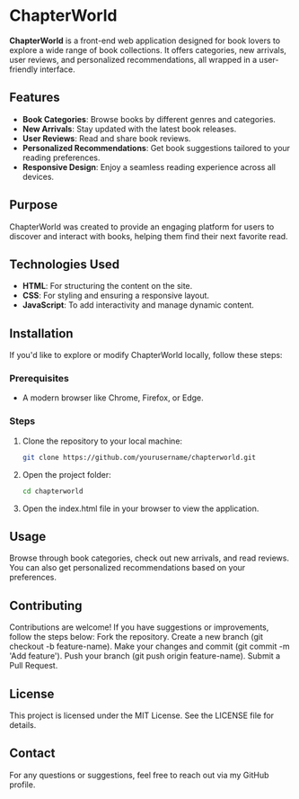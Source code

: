 # ChapterWorld

**ChapterWorld** is a front-end web application designed for book lovers to explore a wide range of book collections. It offers categories, new arrivals, user reviews, and personalized recommendations, all wrapped in a user-friendly interface.

## Features

- **Book Categories**: Browse books by different genres and categories.
- **New Arrivals**: Stay updated with the latest book releases.
- **User Reviews**: Read and share book reviews.
- **Personalized Recommendations**: Get book suggestions tailored to your reading preferences.
- **Responsive Design**: Enjoy a seamless reading experience across all devices.

## Purpose

ChapterWorld was created to provide an engaging platform for users to discover and interact with books, helping them find their next favorite read.

## Technologies Used

- **HTML**: For structuring the content on the site.
- **CSS**: For styling and ensuring a responsive layout.
- **JavaScript**: To add interactivity and manage dynamic content.

## Installation

If you'd like to explore or modify ChapterWorld locally, follow these steps:

### Prerequisites

- A modern browser like Chrome, Firefox, or Edge.

### Steps

1. Clone the repository to your local machine:
   ```bash
   git clone https://github.com/yourusername/chapterworld.git
2. Open the project folder:

   ```bash
   cd chapterworld
3. Open the index.html file in your browser to view the application.

## Usage
Browse through book categories, check out new arrivals, and read reviews. You can also get personalized recommendations based on your preferences.

## Contributing
Contributions are welcome! If you have suggestions or improvements, follow the steps below:
   Fork the repository.
   Create a new branch (git checkout -b feature-name).
   Make your changes and commit (git commit -m 'Add feature').
   Push your branch (git push origin feature-name).
   Submit a Pull Request.
## License
This project is licensed under the MIT License. See the LICENSE file for details.

## Contact
For any questions or suggestions, feel free to reach out via my GitHub profile.
